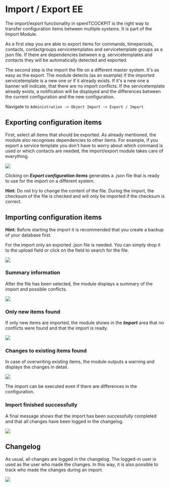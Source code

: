 # Import / Export <span class="badge badge-danger badge-outlined" title="Enterprise Edition">EE</span>

The import/export functionality in openITCOCKPIT is the right way to transfer configuration items between multiple systems. It is part of the Import Module.

As a first step you are able to export items for commands, timeperiods, contacts, contactgroups servicetemplates and servicetemplate groups as a json file. If there are dependencies between e.g. servicetemplates and contacts they will be automatically detected and exported.

The second step is the import the file on a different master system. It's as easy as the export. The module detects (as an example) if the imported servicetemplate is a new one or if it already exists. If it's a new one a banner will indicate, that there are no import conflicts. If the servicetemplate already exists, a notification will be displayed and the differences between the current configuration and the new configuration.

Navigate to `Administration -> Object Import -> Export / Import`

## Exporting configuration items

First, select all items that should be exported. As already mentioned, the module also recognises dependencies to other items. For example, if you export a service template  you don't have to worry about which command is used or which contacts are needed, the import/export module takes care of everything.

![](/images/import_export/export_items.png)

Clicking on __*Export configuration items*__ generates a .json file that is ready to use for the import on a different system.

**Hint:** Do not try to change the content of the file. During the import, the checksum of the file is checked and will only be imported if the checksum is correct.

## Importing configuration items

**Hint:** Before starting the import it is recommended that you create a backup of your database first.

For the import only an exported .json file is needed. You can simply drop it to the upload field or click on the field to search for the file.

![](/images/import_export/import_file.png)

### Summary information
After the file has been selected, the module displays a summary of the import and possible conflicts.

![](/images/import_export/import_summary.png)

### Only new items found

If only new items are imported, the module shows in the __*Import*__ area that no conflicts were found and that the import is ready.

![](/images/import_export/import_ready.png)

### Changes to existing items found

In case of overwriting existing items, the module outputs a warning and displays the changes in detail.

![](/images/import_export/import_danger.png)

The import can be executed even if there are differences in the configuration.

### Import finished successfully

A final message shows that the import has been successfully completed and that all changes have been logged in the changelog.

![](/images/import_export/import_finished.png)

## Changelog

As usual, all changes are logged in the changelog. The logged-in user is used as the user who made the changes. In this way, it is also possible to track who made the changes during an import.

![](/images/import_export/changelog.png)
